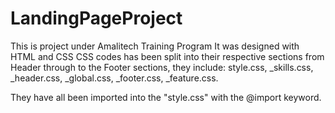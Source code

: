 # LandingPageProject
This is project under Amalitech Training Program
It was designed with HTML and CSS
CSS codes has been split into their respective sections from Header through to the Footer sections, they include: style.css, _skills.css, _header.css, _global.css, _footer.css, _feature.css. 

They have all been imported into the "style.css" with the @import keyword. 